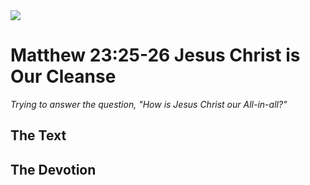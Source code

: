 <img class="intro-right" src="/images/art-matthew.jpg">

# Matthew 23:25-26 Jesus Christ is Our Cleanse

*Trying to answer the question, "How is Jesus Christ our All-in-all?"*

## The Text

## The Devotion